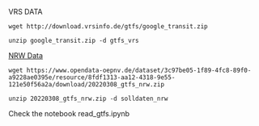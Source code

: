 VRS DATA

`wget http://download.vrsinfo.de/gtfs/google_transit.zip`

`unzip google_transit.zip -d gtfs_vrs`

[NRW Data](https://www.opendata-oepnv.de/ht/de/organisation/bundeslaender/nrw/startseite?tx_vrrkit_view%5Bdataset_name%5D=soll-fahrplandaten-nrw&tx_vrrkit_view%5Baction%5D=details&tx_vrrkit_view%5Bcontroller%5D=View)

`wget https://www.opendata-oepnv.de/dataset/3c97be05-1f89-4fc8-89f0-a9228ae0395e/resource/8fdf1313-aa12-4318-9e55-121e50f56a2a/download/20220308_gtfs_nrw.zip`

`unzip 20220308_gtfs_nrw.zip -d solldaten_nrw`

Check the notebook read_gtfs.ipynb
